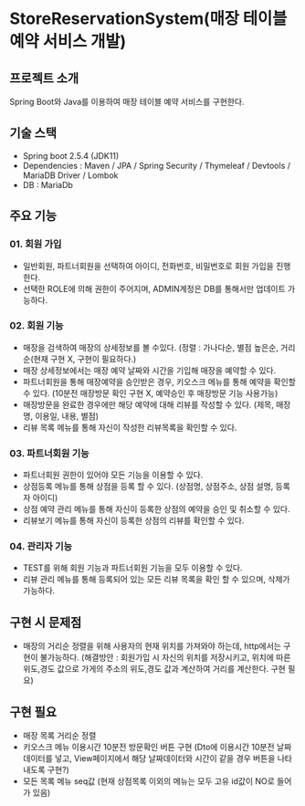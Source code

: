 # StoreReservationSystem(매장 테이블 예약 서비스 개발)

## 프로젝트 소개

Spring Boot와 Java를 이용하여 매장 테이블 예약 서비스를 구현한다.

## 기술 스택

- Spring boot 2.5.4 (JDK11)
- Dependencies : Maven / JPA / Spring Security / Thymeleaf / Devtools / MariaDB Driver / Lombok 
- DB : MariaDb

## 주요 기능

### 01. 회원 가입
- 일반회원, 파트너회원을 선택하여 아이디, 전화번호, 비밀번호로 회원 가입을 진행한다.
- 선택한 ROLE에 의해 권한이 주어지며, ADMIN계정은 DB를 통해서만 업데이트 가능하다.
### 02. 회원 기능
- 매장을 검색하여 매장의 상세정보를 볼 수있다. (정렬 : 가나다순, 별점 높은순, 거리순(현재 구현 X, 구현이 필요하다.)
- 매장 상세정보에서는 매장 예약 날짜와 시간을 기입해 매장을 예약할 수 있다.
- 파트너회원을 통해 매장예약을 승인받은 경우, 키오스크 메뉴를 통해 예약을 확인할 수 있다. (10분전 매장방문 확인 구현 X, 예약승인 후 매장방문 기능 사용가능)
- 매장방문을 완료한 경우에만 해당 예약에 대해 리뷰를 작성할 수 있다. (제목, 매장명, 이용일, 내용, 별점)
- 리뷰 목록 메뉴를 통해 자신이 작성한 리뷰목록을 확인할 수 있다.
### 03. 파트너회원 기능
- 파트너회원 권한이 있어야 모든 기능을 이용할 수 있다.
- 상점등록 메뉴를 통해 상점을 등록 할 수 있다. (상점명, 상점주소, 상점 설명, 등록자 아이디)
- 상점 예약 관리 메뉴를 통해 자신이 등록한 상점의 예약을 승인 및 취소할 수 있다.
- 리뷰보기 메뉴를 통해 자신이 등록한 상점의 리뷰를 확인할 수 있다.
### 04. 관리자 기능
- TEST를 위해 회원 기능과 파트너회원 기능을 모두 이용할 수 있다.
- 리뷰 관리 메뉴를 통해 등록되어 있는 모든 리뷰 목록을 확인 할 수 있으며, 삭제가 가능하다.
## 구현 시 문제점
- 매장의 거리순 정렬을 위해 사용자의 현재 위치를 가져와야 하는데, http에서는 구현이 불가능하다. (해결방안 : 회원가입 시 자신의 위치를 저장시키고, 위치에 따른 위도,경도 값으로 가게의 주소의 위도,경도 값과 계산하여 거리를 계산한다. 구현 필요)
## 구현 필요
- 매장 목록 거리순 정렬
- 키오스크 메뉴 이용시간 10분전 방문확인 버튼 구현 (Dto에 이용시간 10분전 날짜데이터를 넣고, View페이지에서 해당 날짜데이터와 시간이 같을 경우 버튼을 나타내도록 구현?)
- 모든 목록 메뉴 seq값 (현재 상점목록 이외의 메뉴는 모두 고유 id값이 NO로 들어가 있음) 
